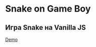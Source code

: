 # Snake on Game Boy
Игра Snake на Vanilla JS
--------
[Demo](https://codepen.io/dmitrymorozoff/pen/ZXvGxZ) 

